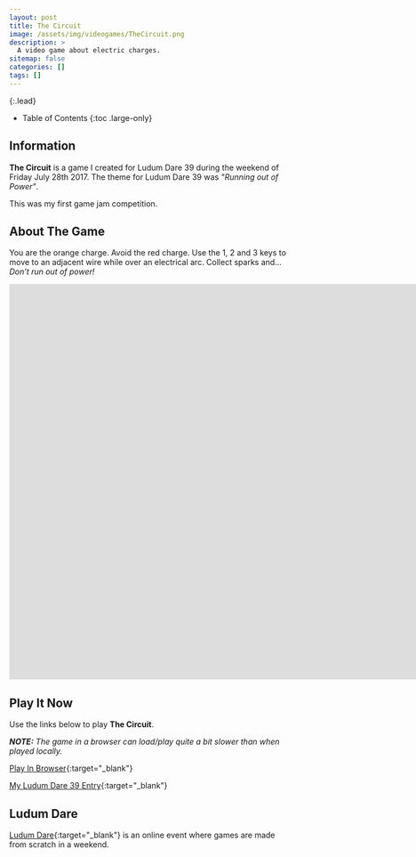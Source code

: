 ```yaml
---
layout: post
title: The Circuit
image: /assets/img/videogames/TheCircuit.png
description: >
  A video game about electric charges.
sitemap: false
categories: []
tags: []
---
```


{:.lead}

- Table of Contents
{:toc .large-only}

## Information

**The Circuit** is a game I created for Ludum Dare 39 during the weekend of Friday July 28th 2017.  The theme for Ludum Dare 39 was *"Running out of Power"*.  

This was my first game jam competition.

## About The Game

You are the orange charge. Avoid the red charge. Use the 1, 2 and 3 keys to move to an adjacent wire while over an electrical arc. Collect sparks and… *Don’t run out of power!*

<div class="lead aspect-ratio sixteen-nine">

<iframe width="1903" height="711" src="https://www.youtube.com/embed/ThZAVO8edTI" frameborder="0" allow="accelerometer; autoplay; clipboard-write; encrypted-media; gyroscope; picture-in-picture" allowfullscreen></iframe>

</div>

## Play It Now

Use the links below to play **The Circuit**.

***NOTE:***  *The game in a browser can load/play quite a bit slower than when played locally.*

[Play In Browser](https://jeffreychaplin.github.io/){:target="_blank"}

[My Ludum Dare 39 Entry](https://ldjam.com/events/ludum-dare/39/the-circuit){:target="_blank"}

## Ludum Dare

[Ludum Dare](https://ldjam.com/){:target="_blank"} is an online event where games are made from scratch in a weekend.
